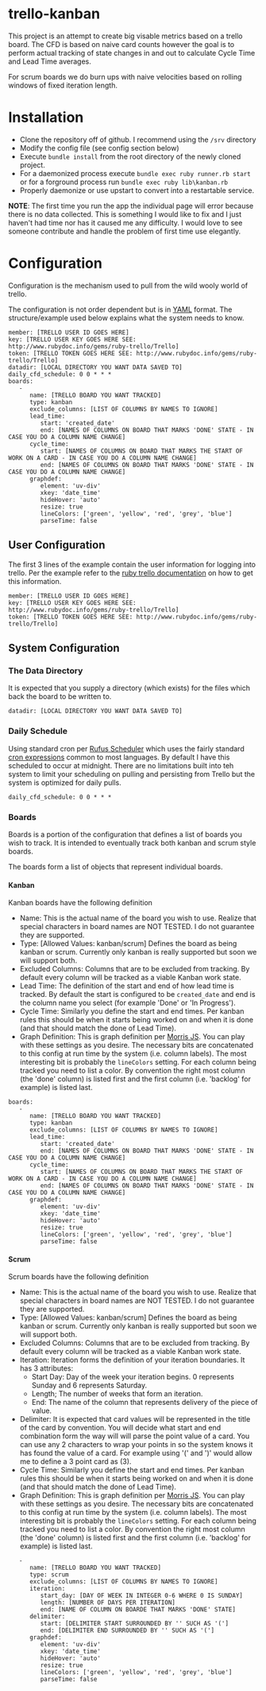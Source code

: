 # trello-kanban

This project is an attempt to create big visable metrics based on a trello board.  The CFD is based on naive card counts however the goal is to perform actual tracking of state changes in and out to calculate Cycle Time and Lead Time averages.

For scrum boards we do burn ups with naive velocities based on rolling windows of fixed iteration length.

# Installation

* Clone the repository off of github.  I recommend using the `/srv` directory
* Modify the config file (see config section below)
* Execute `bundle install` from the root directory of the newly cloned project.
* For a daemonized process execute `bundle exec ruby runner.rb start` or for a forground process run `bundle exec ruby lib\kanban.rb`
* Properly daemonize or use upstart to convert into a restartable service.

**NOTE**: The first time you run the app the individual page will error because there is no data collected.  This is something I would like to fix and I just haven't had time nor has it caused me any difficulty.  I would love to see someone contribute and handle the problem of first time use elegantly.

# Configuration

Configuration is the mechanism used to pull from the wild wooly world of trello.

The configuration is not order dependent but is in [YAML](http://yaml.org) format.  The structure/example used below explains what the system needs to know.

```
member: [TRELLO USER ID GOES HERE]
key: [TRELLO USER KEY GOES HERE SEE: http://www.rubydoc.info/gems/ruby-trello/Trello]
token: [TRELLO TOKEN GOES HERE SEE: http://www.rubydoc.info/gems/ruby-trello/Trello]
datadir: [LOCAL DIRECTORY YOU WANT DATA SAVED TO]
daily_cfd_schedule: 0 0 * * *
boards:
   -
      name: [TRELLO BOARD YOU WANT TRACKED]
      type: kanban
      exclude_columns: [LIST OF COLUMNS BY NAMES TO IGNORE]
      lead_time:
         start: 'created_date'
         end: [NAMES OF COLUMNS ON BOARD THAT MARKS 'DONE' STATE - IN CASE YOU DO A COLUMN NAME CHANGE]
      cycle_time:
         start: [NAMES OF COLUMNS ON BOARD THAT MARKS THE START OF WORK ON A CARD - IN CASE YOU DO A COLUMN NAME CHANGE]
         end: [NAMES OF COLUMNS ON BOARD THAT MARKS 'DONE' STATE - IN CASE YOU DO A COLUMN NAME CHANGE]
      graphdef:
         element: 'uv-div'
         xkey: 'date_time'
         hideHover: 'auto'
         resize: true
         lineColors: ['green', 'yellow', 'red', 'grey', 'blue']
         parseTime: false

```

## User Configuration

The first 3 lines of the example contain the user information for logging into trello.  Per the example refer to the [ruby trello documentation](http://www.rubydoc.info/gems/ruby-trello/Trello) on how to get this information.

```
member: [TRELLO USER ID GOES HERE]
key: [TRELLO USER KEY GOES HERE SEE: http://www.rubydoc.info/gems/ruby-trello/Trello]
token: [TRELLO TOKEN GOES HERE SEE: http://www.rubydoc.info/gems/ruby-trello/Trello]
```

## System Configuration

### The Data Directory

It is expected that you supply a directory (which exists) for the files which back the board to be written to.

```
datadir: [LOCAL DIRECTORY YOU WANT DATA SAVED TO]
```

### Daily Schedule

Using standard cron per [Rufus Scheduler](https://github.com/jmettraux/rufus-scheduler#in-at-every-interval-cron) which uses the fairly standard [cron expressions](https://en.wikipedia.org/wiki/Cron#CRON_expression) common to most languages.  By default I have this scheduled to occur at midnight.  There are no limitations built into teh system to limit your scheduling on pulling and persisting from Trello but the system is optimized for daily pulls.

```
daily_cfd_schedule: 0 0 * * *
```

### Boards

Boards is a portion of the configuration that defines a list of boards you wish to track.  It is intended to eventually track both kanban and scrum style boards.

The boards form a list of objects that represent individual boards.

#### Kanban

Kanban boards have the following definition

* Name: This is the actual name of the board you wish to use.  Realize that special characters in board names are NOT TESTED.  I do not guarantee they are supported.
* Type: [Allowed Values: kanban/scrum] Defines the board as being kanban or scrum.  Currently only kanban is really supported but soon we will support both.
* Excluded Columns: Columns that are to be excluded from tracking.  By default every column will be tracked as a viable Kanban work state.
* Lead Time: The definition of the start and end of how lead time is tracked.  By default the start is configured to be `created_date` and end is the column name you select (for example 'Done' or 'In Progress').
* Cycle Time: Similarly you define the start and end times.  Per kanban rules this should be when it starts being worked on and when it is done (and that should match the done of Lead Time).
* Graph Definition: This is graph definition per [Morris JS](http://morrisjs.github.io/morris.js/).  You can play with these settings as you desire.  The necessary bits are concatenated to this config at run time by the system (i.e. column labels).  The most interesting bit is probably the `lineColors` setting.  For each column being tracked you need to list a color.  By convention the right most column (the 'done' column) is listed first and the first column (i.e. 'backlog' for example) is listed last.

```
boards:
   -
      name: [TRELLO BOARD YOU WANT TRACKED]
      type: kanban
      exclude_columns: [LIST OF COLUMNS BY NAMES TO IGNORE]
      lead_time:
         start: 'created_date'
         end: [NAMES OF COLUMNS ON BOARD THAT MARKS 'DONE' STATE - IN CASE YOU DO A COLUMN NAME CHANGE]
      cycle_time:
         start: [NAMES OF COLUMNS ON BOARD THAT MARKS THE START OF WORK ON A CARD - IN CASE YOU DO A COLUMN NAME CHANGE]
         end: [NAMES OF COLUMNS ON BOARD THAT MARKS 'DONE' STATE - IN CASE YOU DO A COLUMN NAME CHANGE]
      graphdef:
         element: 'uv-div'
         xkey: 'date_time'
         hideHover: 'auto'
         resize: true
         lineColors: ['green', 'yellow', 'red', 'grey', 'blue']
         parseTime: false

```

#### Scrum

Scrum boards have the following definition

* Name: This is the actual name of the board you wish to use.  Realize that special characters in board names are NOT TESTED.  I do not guarantee they are supported.
* Type: [Allowed Values: kanban/scrum] Defines the board as being kanban or scrum.  Currently only kanban is really supported but soon we will support both.
* Excluded Columns: Columns that are to be excluded from tracking.  By default every column will be tracked as a viable Kanban work state.
* Iteration: Iteration forms the definition of your iteration boundaries. It has 3 attributes:
  * Start Day: Day of the week your iteration begins.  0 represents Sunday and 6 represents Saturday.
  * Length; The number of weeks that form an iteration.
  * End: The name of the column that represents delivery of the piece of value.
* Delimiter: It is expected that card values will be represented in the title of the card by convention.  You will decide what start and end combination form the way will will parse the point value of a card.  You can use any 2 characters to wrap your points in so the system knows it has found the value of a card.  For example using '(' and ')' would allow me to define a 3 point card as (3).
* Cycle Time: Similarly you define the start and end times.  Per kanban rules this should be when it starts being worked on and when it is done (and that should match the done of Lead Time).
* Graph Definition: This is graph definition per [Morris JS](http://morrisjs.github.io/morris.js/).  You can play with these settings as you desire.  The necessary bits are concatenated to this config at run time by the system (i.e. column labels).  The most interesting bit is probably the `lineColors` setting.  For each column being tracked you need to list a color.  By convention the right most column (the 'done' column) is listed first and the first column (i.e. 'backlog' for example) is listed last.

```
   -
      name: [TRELLO BOARD YOU WANT TRACKED]
      type: scrum
      exclude_columns: [LIST OF COLUMNS BY NAMES TO IGNORE]
      iteration:
         start_day: [DAY OF WEEK IN INTEGER 0-6 WHERE 0 IS SUNDAY]
         length: [NUMBER OF DAYS PER ITERATION]
         end: [NAME OF COLUMN ON BOARDE THAT MARKS 'DONE' STATE]
      delimiter:
         start: [DELIMITER START SURROUNDED BY '' SUCH AS '(']
         end: [DELIMITER END SURROUNDED BY '' SUCH AS '(']
      graphdef:
         element: 'uv-div'
         xkey: 'date_time'
         hideHover: 'auto'
         resize: true
         lineColors: ['green', 'yellow', 'red', 'grey', 'blue']
         parseTime: false
```
